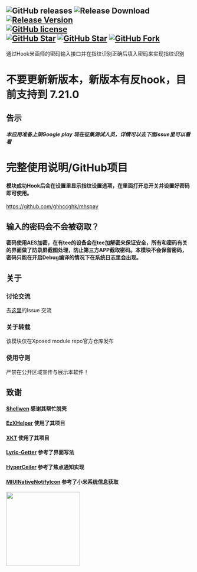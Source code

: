 ![GitHub releases](https://img.shields.io/github/downloads/Xposed-Modules-Repo/com.mihuashi.paybyfinger/total?label=LSPosed%20downloads&labelColor=F48FB1) ![Release Download](https://img.shields.io/github/downloads/ghhccghk/mhspay/total?style=flat-square) [![Release Version](https://img.shields.io/github/v/release/ghhccghk/mhspay?style=flat-square)](https://github.com/ghhccghk/mhspay/releases/latest)  
[![GitHub license](https://img.shields.io/github/license/ghhccghk/mhspay?style=flat-square)](https://github.com/ghhccghk/mhspay/LICENSE.md)  
[![GitHub Star](https://img.shields.io/github/stars/ghhccghk/mhspay?style=flat-square)](https://github.com/ghhccghk/mhspay/stargazers) [![GitHub Star](https://img.shields.io/github/stars/Xposed-Modules-Repo/com.mihuashi.paybyfinger?style=flat-square&label=LSPosed%20Star&labelColor=F48FB1)](https://github.com/Xposed-Modules-Repo/com.mihuashi.paybyfinger/stargazers)
[![GitHub Fork](https://img.shields.io/github/forks/ghhccghk/mhspay?style=flat-square)](https://github.com/ghhccghk/mhspay/network/members)
---
通过Hook米画师的密码输入接口并在指纹识别正确后填入密码来实现指纹识别
# 不要更新新版本，新版本有反hook，目前支持到 7.21.0

## 告示
##### 本应用准备上架Google play 现在征集测试人员，详情可以去下面issue里可以看看

# 完整使用说明/GitHub项目
#### 模块成功Hook后会在设置里显示指纹设置选项，在里面打开总开关并设置好密码即可使用。
https://github.com/ghhccghk/mhspay

## 输入的密码会不会被窃取？
#### 密码使用AES加密，在有tee的设备会在tee加解密来保证安全，所有和密码有关的界面做了防录屏截图处理，防止第三方APP截取密码。本模块不会保留密码，密码只能在开启Debug编译的情况下在系统日志里会出现。

## 关于
### 讨论交流
去[这里](https://github.com/ghhccghk/mhspay)的Issue 交流
### 关于转载
该模块仅在Xposed module repo官方仓库发布
### 使用守则
严禁在公开区域宣传与展示本软件！
## 致谢
#### [Shellwen](https://github.com/ShellWen) 感谢其帮忙脱壳
#### [EzXHelper](https://github.com/KyuubiRan/EzXHelper) 使用了其项目
#### [XKT](https://github.com/xiaowine/XKT) 使用了其项目
#### [Lyric-Getter](https://github.com/xiaowine/Lyric-Getter) 参考了界面写法
#### [HyperCeiler](https://github.com/ReChronoRain/HyperCeiler) 参考了焦点通知实现
#### [MIUINativeNotifyIcon](https://github.com/fankes/MIUINativeNotifyIcon) 参考了小米系统信息获取
[<img src="https://resources.jetbrains.com/storage/products/company/brand/logos/jb_beam.png" width="200"/>](https://www.jetbrains.com)


